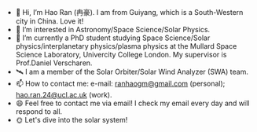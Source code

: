 - 👋 Hi, I’m Hao Ran (冉豪). I am from Guiyang, which is a South-Western city in China. Love it!
- 👀 I’m interested in Astronomy/Space Science/Solar Physics.
- 🌱 I’m currently a PhD student studying Space Science/Solar physics/interplanetary physics/plasma physics at the Mullard Space Science Laboratory, Univercity College London. My supervisor is Prof.Daniel Verscharen.
- 🛰️ I am a member of the Solar Orbiter/Solar Wind Analyzer (SWA) team.
- 📫 How to contact me: e-mail: ranhaogm@gmail.com (personal); hao.ran.24@ucl.ac.uk (work).
- 😄 Feel free to contact me via email! I check my email every day and will respond to all.
- 🌞 Let's dive into the solar system!

<!---
RanHao1999/RanHao1999 is a ✨ special ✨ repository because its `README.md` (this file) appears on your GitHub profile.
You can click the Preview link to take a look at your changes.
--->
